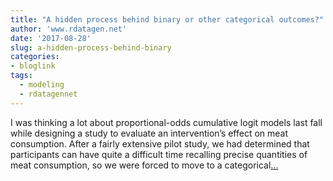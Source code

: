 ```yaml
---
title: "A hidden process behind binary or other categorical outcomes?"
author: 'www.rdatagen.net'
date: '2017-08-28'
slug: a-hidden-process-behind-binary
categories:
- bloglink
tags:
  - modeling
  - rdatagennet
---
```


I was thinking a lot about proportional-odds cumulative logit models last fall while designing a study to evaluate an intervention’s effect on meat consumption. After a fairly extensive pilot study, we had determined that participants can have quite a difficult time recalling precise quantities of meat consumption, so we were forced to move to a categorical[... <i class="fas fa-external-link-alt"></i>](https://www.rdatagen.net/post/ordinal-regression/)

